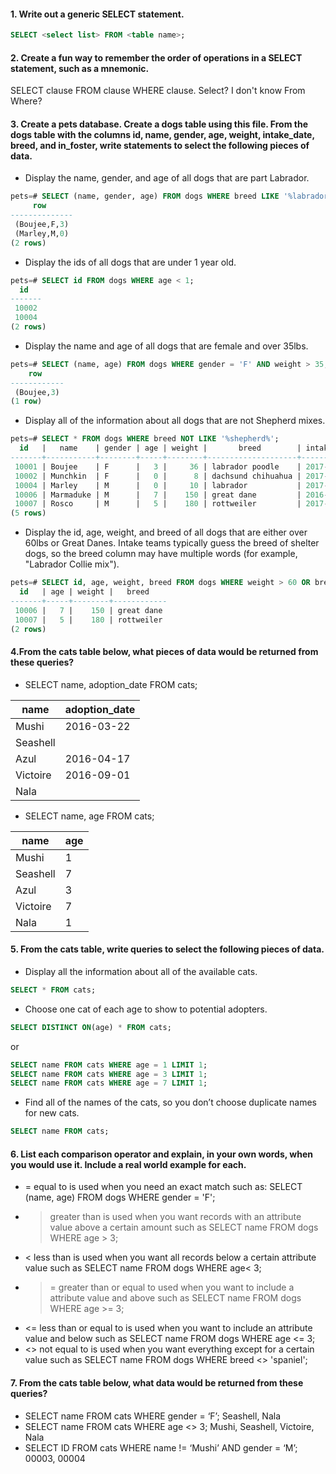 #### 1. Write out a generic SELECT statement.
```SQL
SELECT <select list> FROM <table name>;
```

#### 2. Create a fun way to remember the order of operations in a SELECT statement, such as a mnemonic.
SELECT clause FROM clause WHERE clause. Select? I don't know From Where?

#### 3. Create a pets database. Create a dogs table using this file. From the dogs table with the columns id, name, gender, age, weight, intake_date, breed, and in_foster, write statements to select the following pieces of data.
- Display the name, gender, and age of all dogs that are part Labrador.

```SQL
pets=# SELECT (name, gender, age) FROM dogs WHERE breed LIKE '%labrador%';
     row
--------------
 (Boujee,F,3)
 (Marley,M,0)
(2 rows)
```
- Display the ids of all dogs that are under 1 year old.

```SQL
pets=# SELECT id FROM dogs WHERE age < 1;
  id
-------
 10002
 10004
(2 rows)
```

- Display the name and age of all dogs that are female and over 35lbs.

```SQL
pets=# SELECT (name, age) FROM dogs WHERE gender = 'F' AND weight > 35;
    row
------------
 (Boujee,3)
(1 row)
```

- Display all of the information about all dogs that are not Shepherd mixes.

```SQL
pets=# SELECT * FROM dogs WHERE breed NOT LIKE '%shepherd%';
  id   |   name    | gender | age | weight |       breed        | intake_date | in_foster
-------+-----------+--------+-----+--------+--------------------+-------------+------------
 10001 | Boujee    | F      |   3 |     36 | labrador poodle    | 2017-06-22  |
 10002 | Munchkin  | F      |   0 |      8 | dachsund chihuahua | 2017-01-13  | 2017-01-31
 10004 | Marley    | M      |   0 |     10 | labrador           | 2017-05-04  | 2016-06-20
 10006 | Marmaduke | M      |   7 |    150 | great dane         | 2016-03-22  | 2016-05-15
 10007 | Rosco     | M      |   5 |    180 | rottweiler         | 2017-04-01  |
(5 rows)
```

- Display the id, age, weight, and breed of all dogs that are either over 60lbs or Great Danes.
Intake teams typically guess the breed of shelter dogs, so the breed column may have multiple words (for example, "Labrador Collie mix").

```SQL
pets=# SELECT id, age, weight, breed FROM dogs WHERE weight > 60 OR breed LIKE '%greate dane%';
  id   | age | weight |   breed
-------+-----+--------+------------
 10006 |   7 |    150 | great dane
 10007 |   5 |    180 | rottweiler
(2 rows)
```

#### 4.From the cats table below, what pieces of data would be returned from these queries?
- SELECT name, adoption_date FROM cats;

name  | adoption_date     
--|---
Mushi | 2016-03-22    
Seashell  |     
Azul  |  2016-04-17   
Victoire  |   2016-09-01  
Nala  |

- SELECT name, age FROM cats;

name  | age     
--|---
Mushi | 1   
Seashell  | 7    
Azul  |  3  
Victoire  |  7  
Nala  | 1

#### 5. From the cats table, write queries to select the following pieces of data.
- Display all the information about all of the available cats.

```SQL
SELECT * FROM cats;
```
- Choose one cat of each age to show to potential adopters.

```SQL
SELECT DISTINCT ON(age) * FROM cats;
```
or
```SQL
SELECT name FROM cats WHERE age = 1 LIMIT 1;
SELECT name FROM cats WHERE age = 3 LIMIT 1;
SELECT name FROM cats WHERE age = 7 LIMIT 1;
```
- Find all of the names of the cats, so you don’t choose duplicate names for new cats.
```SQL
SELECT name FROM cats;
```

#### 6. List each comparison operator and explain, in your own words, when you would use it. Include a real world example for each.
- = equal to is used when you need an exact match such as: SELECT (name, age) FROM dogs WHERE gender = 'F';
- > greater than is used when you want records with an attribute value above a certain amount such as SELECT name FROM dogs WHERE age > 3;
- < less than is used when you want all records below a certain attribute value such as SELECT name FROM dogs WHERE age< 3;
- >= greater than or equal to used when you want to include a attribute value and above such as SELECT name FROM dogs WHERE age >= 3;
- <= less than or equal to is used when you want to include an attribute value and below such as SELECT name FROM dogs WHERE age <= 3;
- <> not equal to is used when you want everything except for a certain value such as SELECT name FROM dogs WHERE breed <> 'spaniel';

#### 7. From the cats table below, what data would be returned from these queries?
- SELECT name FROM cats WHERE gender = ‘F’;
Seashell, Nala
- SELECT name FROM cats WHERE age <> 3;
Mushi, Seashell, Victoire, Nala
- SELECT ID FROM cats WHERE name != ‘Mushi’ AND gender = ‘M’;
00003, 00004
